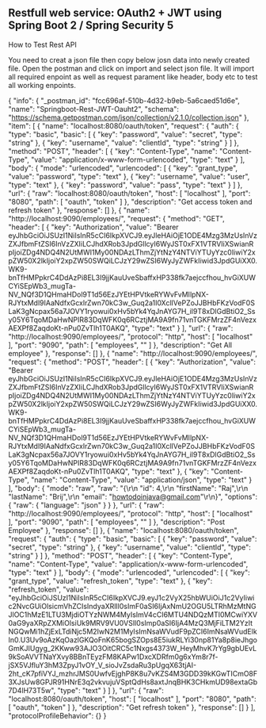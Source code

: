 Restfull web service: OAuth2 + JWT using Spring Boot 2 / Spring Security 5
---


How to Test Rest API

You need to creat a json file then copy below josn data into newly created file.
Open the postman and click on  import and select json file. It will import all required enpoint as well as request parament like header, body etc to test all working enpoints.

{
	"info": {
		"_postman_id": "fcc696af-510b-4d32-b9eb-5a6caed51d6e",
		"name": "Springboot-Rest-JWT-Oauht2",
		"schema": "https://schema.getpostman.com/json/collection/v2.1.0/collection.json"
	},
	"item": [
		{
			"name": "localhost:8080/oauth/token",
			"request": {
				"auth": {
					"type": "basic",
					"basic": [
						{
							"key": "password",
							"value": "secret",
							"type": "string"
						},
						{
							"key": "username",
							"value": "clientId",
							"type": "string"
						}
					]
				},
				"method": "POST",
				"header": [
					{
						"key": "Content-Type",
						"name": "Content-Type",
						"value": "application/x-www-form-urlencoded",
						"type": "text"
					}
				],
				"body": {
					"mode": "urlencoded",
					"urlencoded": [
						{
							"key": "grant_type",
							"value": "password",
							"type": "text"
						},
						{
							"key": "username",
							"value": "user",
							"type": "text"
						},
						{
							"key": "password",
							"value": "pass",
							"type": "text"
						}
					]
				},
				"url": {
					"raw": "localhost:8080/oauth/token",
					"host": [
						"localhost"
					],
					"port": "8080",
					"path": [
						"oauth",
						"token"
					]
				},
				"description": "Get access token and refresh token"
			},
			"response": []
		},
		{
			"name": "http://localhost:9090/employees/",
			"request": {
				"method": "GET",
				"header": [
					{
						"key": "Authorization",
						"value": "Bearer eyJhbGciOiJSUzI1NiIsInR5cCI6IkpXVCJ9.eyJleHAiOjE1ODE4Mzg3MzUsInVzZXJfbmFtZSI6InVzZXIiLCJhdXRob3JpdGllcyI6WyJST0xFX1VTRVIiXSwianRpIjoiZDg4NDQ4N2UtMWI1My00NDAzLThmZjYtNzY4NTViYTUyYzc0IiwiY2xpZW50X2lkIjoiY2xpZW50SWQiLCJzY29wZSI6WyJyZWFkIiwid3JpdGUiXX0.WK9-bnTfHMPpkrC4DdAzPi8EL3I9jjKauUveSbaffxHP338fk7aejccfhou_hvGiXUWCYiSEpWb3_mugTa-NV_NQf3D1QHmaHDol9T1d56EzJYEtHPVtkeRYWvFvMIlpNX-RJYtxMdl9IAaNdfxGcxlrZwn70kC3w_Guq2a1I0XclIVePZoJJBHbFKzVodF0SLaK3gNcpax56a7JOVY1ryowui0xHv5bYk4YqJnAYG7H_il9T8xDlGdBtiO2_Ssy05Y6TqoMDaHwNPIR83DqWFK0q6RCztjMA9A9fn71vnTGKFMrzZF4nVezxAEXPf8ZaqdoKt-nPu0ZvTlh1T0AKQ",
						"type": "text"
					}
				],
				"url": {
					"raw": "http://localhost:9090/employees/",
					"protocol": "http",
					"host": [
						"localhost"
					],
					"port": "9090",
					"path": [
						"employees",
						""
					]
				},
				"description": "Get All employee"
			},
			"response": []
		},
		{
			"name": "http://localhost:9090/employees/",
			"request": {
				"method": "POST",
				"header": [
					{
						"key": "Authorization",
						"value": "Bearer eyJhbGciOiJSUzI1NiIsInR5cCI6IkpXVCJ9.eyJleHAiOjE1ODE4Mzg3MzUsInVzZXJfbmFtZSI6InVzZXIiLCJhdXRob3JpdGllcyI6WyJST0xFX1VTRVIiXSwianRpIjoiZDg4NDQ4N2UtMWI1My00NDAzLThmZjYtNzY4NTViYTUyYzc0IiwiY2xpZW50X2lkIjoiY2xpZW50SWQiLCJzY29wZSI6WyJyZWFkIiwid3JpdGUiXX0.WK9-bnTfHMPpkrC4DdAzPi8EL3I9jjKauUveSbaffxHP338fk7aejccfhou_hvGiXUWCYiSEpWb3_mugTa-NV_NQf3D1QHmaHDol9T1d56EzJYEtHPVtkeRYWvFvMIlpNX-RJYtxMdl9IAaNdfxGcxlrZwn70kC3w_Guq2a1I0XclIVePZoJJBHbFKzVodF0SLaK3gNcpax56a7JOVY1ryowui0xHv5bYk4YqJnAYG7H_il9T8xDlGdBtiO2_Ssy05Y6TqoMDaHwNPIR83DqWFK0q6RCztjMA9A9fn71vnTGKFMrzZF4nVezxAEXPf8ZaqdoKt-nPu0ZvTlh1T0AKQ",
						"type": "text"
					},
					{
						"key": "Content-Type",
						"name": "Content-Type",
						"value": "application/json",
						"type": "text"
					}
				],
				"body": {
					"mode": "raw",
					"raw": "{\r\n    \"id\": 4,\r\n    \"firstName\": \"Raj\",\r\n    \"lastName\": \"Brij\",\r\n    \"email\": \"howtodoinjava@gmail.com\"\r\n}",
					"options": {
						"raw": {
							"language": "json"
						}
					}
				},
				"url": {
					"raw": "http://localhost:9090/employees/",
					"protocol": "http",
					"host": [
						"localhost"
					],
					"port": "9090",
					"path": [
						"employees",
						""
					]
				},
				"description": "Post Employee"
			},
			"response": []
		},
		{
			"name": "localhost:8080/oauth/token",
			"request": {
				"auth": {
					"type": "basic",
					"basic": [
						{
							"key": "password",
							"value": "secret",
							"type": "string"
						},
						{
							"key": "username",
							"value": "clientId",
							"type": "string"
						}
					]
				},
				"method": "POST",
				"header": [
					{
						"key": "Content-Type",
						"name": "Content-Type",
						"value": "application/x-www-form-urlencoded",
						"type": "text"
					}
				],
				"body": {
					"mode": "urlencoded",
					"urlencoded": [
						{
							"key": "grant_type",
							"value": "refresh_token",
							"type": "text"
						},
						{
							"key": "refresh_token",
							"value": "eyJhbGciOiJSUzI1NiIsInR5cCI6IkpXVCJ9.eyJ1c2VyX25hbWUiOiJ1c2VyIiwic2NvcGUiOlsicmVhZCIsIndyaXRlIl0sImF0aSI6IjAxNmU2OGU5LTRhMzMtNGJlOC1hMzE1LTU3MjdiOTYzNWM4MyIsImV4cCI6MTU4NDQzMTI0MCwiYXV0aG9yaXRpZXMiOlsiUk9MRV9VU0VSIl0sImp0aSI6IjA4MzQ3MjFiLTM2YzItNGQwMi1hZjExLTdiNjc5M2IwN2M1MyIsImNsaWVudF9pZCI6ImNsaWVudElkIn0.U3Uv9oAzKqOazlGKQoFnK65bogSZOps8E5iukRLYi30np81Ya8p8ieJhgoGmKJIUgyg_2KKww93AJO3OitCRC5c1Nxgs4373W_HeyMhvK7rYg9gbUEvL9kSoAVVTNaYXvy8BBnTEyzFM8KAPw1DxcXDRfm0g6xYm8r7f-jSX5VJfluY3hM3ZpyJ1vOY_V_sioJvZsdaRu3pUgqX63tjAI-2ht_cK7pfiVYJ_mzhrJMS0UwfvEjghP8K8u7vKZS4M3GDD39kKGwTICmO8F3XJsUw8GPJR91HNrE3q2vkvujuVSptQdHs8axtJnqBHK3CHkmUD98extaGb7D4lH73T5w",
							"type": "text"
						}
					]
				},
				"url": {
					"raw": "localhost:8080/oauth/token",
					"host": [
						"localhost"
					],
					"port": "8080",
					"path": [
						"oauth",
						"token"
					]
				},
				"description": "Get refresh token"
			},
			"response": []
		}
	],
	"protocolProfileBehavior": {}
}